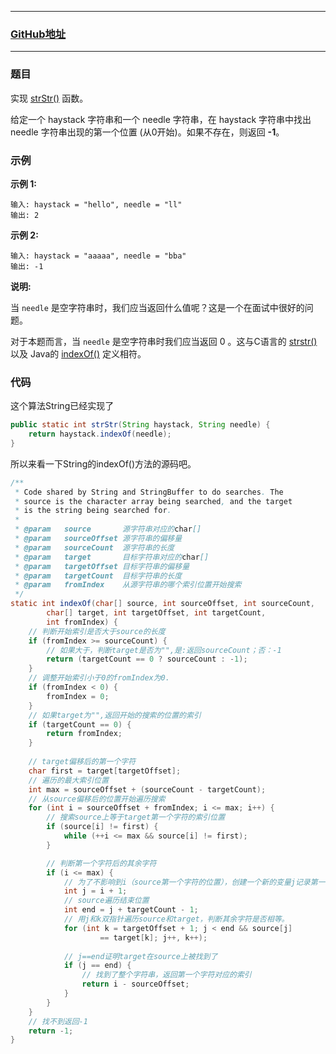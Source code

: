 ----------

### [GitHub地址](https://github.com/innerpeacez/leetcode)

----------

### 题目

实现 [strStr()](https://baike.baidu.com/item/strstr/811469) 函数。

给定一个 haystack 字符串和一个 needle 字符串，在 haystack 字符串中找出 needle 字符串出现的第一个位置 (从0开始)。如果不存在，则返回  **-1**。

### 示例

**示例 1:**

```
输入: haystack = "hello", needle = "ll"
输出: 2
```

**示例 2:**

```
输入: haystack = "aaaaa", needle = "bba"
输出: -1
```

**说明:**

当 `needle` 是空字符串时，我们应当返回什么值呢？这是一个在面试中很好的问题。

对于本题而言，当 `needle` 是空字符串时我们应当返回 0 。这与C语言的 [strstr()](https://baike.baidu.com/item/strstr/811469) 以及 Java的 [indexOf()](https://docs.oracle.com/javase/7/docs/api/java/lang/String.html#indexOf(java.lang.String)) 定义相符。

### 代码

这个算法String已经实现了

```java
public static int strStr(String haystack, String needle) {
    return haystack.indexOf(needle);
}
```

所以来看一下String的indexOf()方法的源码吧。

```java
/**
 * Code shared by String and StringBuffer to do searches. The
 * source is the character array being searched, and the target
 * is the string being searched for.
 *
 * @param   source       源字符串对应的char[]
 * @param   sourceOffset 源字符串的偏移量
 * @param   sourceCount  源字符串的长度
 * @param   target       目标字符串对应的char[]
 * @param   targetOffset 目标字符串的偏移量
 * @param   targetCount  目标字符串的长度
 * @param   fromIndex    从源字符串的哪个索引位置开始搜索
 */
static int indexOf(char[] source, int sourceOffset, int sourceCount,
        char[] target, int targetOffset, int targetCount,
        int fromIndex) {
    // 判断开始索引是否大于source的长度
    if (fromIndex >= sourceCount) {
        // 如果大于，判断target是否为"",是:返回sourceCount；否：-1
        return (targetCount == 0 ? sourceCount : -1);
    }
    // 调整开始索引小于0的fromIndex为0.
    if (fromIndex < 0) {
        fromIndex = 0;
    }
    // 如果target为"",返回开始的搜索的位置的索引
    if (targetCount == 0) {
        return fromIndex;
    }
	
    // target偏移后的第一个字符
    char first = target[targetOffset];
    // 遍历的最大索引位置
    int max = sourceOffset + (sourceCount - targetCount);
    // 从source偏移后的位置开始遍历搜索
    for (int i = sourceOffset + fromIndex; i <= max; i++) {
        // 搜索source上等于target第一个字符的索引位置
        if (source[i] != first) {
            while (++i <= max && source[i] != first);
        }

        // 判断第一个字符后的其余字符
        if (i <= max) {
            // 为了不影响到i（source第一个字符的位置），创建一个新的变量j记录第一个字符后的一个索引位置。
            int j = i + 1;
            // source遍历结束位置
            int end = j + targetCount - 1;
            // 用j和k双指针遍历source和target，判断其余字符是否相等。
            for (int k = targetOffset + 1; j < end && source[j]
                    == target[k]; j++, k++);
		
          	// j==end证明target在source上被找到了
            if (j == end) {
                // 找到了整个字符串，返回第一个字符对应的索引
                return i - sourceOffset;
            }
        }
    }
    // 找不到返回-1
    return -1;
}
```